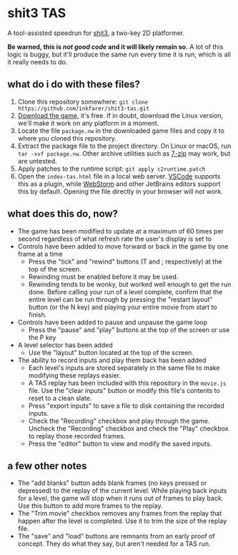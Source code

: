 # shit3 TAS

A tool-assisted speedrun for [shit3](https://stuffedwombat.itch.io/shit-3), a two-key 2D platformer.

**Be warned, this is *not good code* and it will likely remain so.** A lot of this logic is buggy, but it'll produce the
same run every time it is run, which is all it really needs to do.

## what do i do with these files?

1. Clone this repository somewhere: `git clone https://github.com/inkfarer/shit3-tas.git`
2. [Download the game,](https://stuffedwombat.itch.io/shit-3) it's free. If in doubt, download the Linux version, we'll 
   make it work on any platform in a moment.
3. Locate the file `package.nw` in the downloaded game files and copy it to where you cloned this repository.
4. Extract the package file to the project directory. On Linux or macOS, run `tar -xvf package.nw`.
   Other archive utilities such as [7-zip](https://www.7-zip.org/) may work, but are untested.
5. Apply patches to the runtime script: `git apply c2runtime.patch`
6. Open the `index-tas.html` file in a local web server. 
   [VSCode](https://marketplace.visualstudio.com/items?itemName=ritwickdey.LiveServer) supports this as a plugin, while
   [WebStorm](https://www.jetbrains.com/help/webstorm/editing-html-files.html#ws_html_preview_output_procedure) and other
   JetBrains editors support this by default. Opening the file directly in your browser will not work.

## what does this do, now?

- The game has been modified to update at a maximum of 60 times per second regardless of what refresh rate the user's
  display is set to
- Controls have been added to move forward or back in the game by one frame at a time
  - Press the "tick" and "rewind" buttons (T and ; respectively) at the top of the screen. 
  - Rewinding must be enabled before it may be used.
  - Rewinding tends to be wonky, but worked well enough to get the run done. Before calling your run of a level complete,
    confirm that the entire level can be run through by pressing the "restart layout" button (or the N key) and playing
    your entire movie from start to finish.
- Controls have been added to pause and unpause the game loop
  - Press the "pause" and "play" buttons at the top of the screen or use the P key
- A level selector has been added
  - Use the "layout" button located at the top of the screen.
- The ability to record inputs and play them back has been added
  - Each level's inputs are stored separately in the same file to make modifying these replays easier.
  - A TAS replay has been included with this repository in the `movie.js` file. Use the "clear inputs" button or modify
    this file's contents to reset to a clean slate.
  - Press "export inputs" to save a file to disk containing the recorded inputs.
  - Check the "Recording" checkbox and play through the game. Uncheck the "Recording" checkbox and check the "Play"
    checkbox to replay those recorded frames.
  - Press the "editor" button to view and modify the saved inputs.

## a few other notes

- The "add blanks" button adds blank frames (no keys pressed or depressed) to the replay of the current level. While
  playing back inputs for a level, the game will stop when it runs out of frames to play back. Use this button to add
  more frames to the replay.
- The "Trim movie" checkbox removes any frames from the replay that happen after the level is completed. Use it to trim
  the size of the replay file.
- The "save" and "load" buttons are remnants from an early proof of concept. They do what they say, but aren't needed
  for a TAS run.
